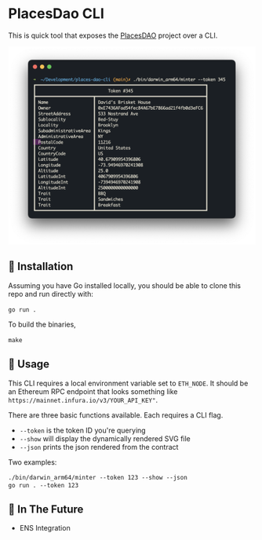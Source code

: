 # PlacesDao CLI
This is quick tool that exposes the [PlacesDAO](https://places.xyz) project over a CLI.

![images/example.png](images/example.png)

## 💾 Installation
Assuming you have Go installed locally, you should be able to clone this repo and run directly with:

```go run .```

To build the binaries, 

```make```

## 📍 Usage

This CLI requires a local environment variable set to `ETH_NODE`. It should be an Ethereum RPC endpoint that looks something like `https://mainnet.infura.io/v3/YOUR_API_KEY"`.

There are three basic functions available. Each requires a CLI flag.

* `--token` is the token ID you're querying
* `--show` will display the dynamically rendered SVG file
* `--json` prints the json rendered from the contract

Two examples:

```
./bin/darwin_arm64/minter --token 123 --show --json
go run . --token 123
```


## 🔮 In The Future

* ENS Integration